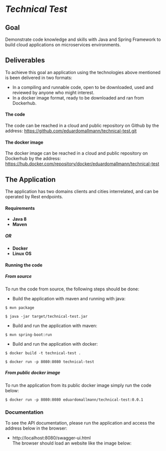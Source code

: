 # _Technical Test_
## Goal
Demonstrate code knowledge and skills with Java and Spring Framework to build cloud applications on microservices environments.
## Deliverables
To achieve this goal an application using the technologies above mentioned is been delivered in two formats:
* In a compiling and runnable code, open to be downloaded, used and reviewed by anyone who might interest.
* In a docker image format, ready to be downloaded and ran from Dockerhub.   
#### The code
The code can be reached in a cloud and public repository on Github by the address: https://github.com/eduardomallmann/technical-test.git  
#### The docker image
The docker image can be reached in a cloud and public repository on Dockerhub by the address: https://hub.docker.com/repository/docker/eduardomallmann/technical-test
## The Application
The application has two domains clients and cities interrelated, and can be operated by Rest endpoints.
#### Requirements
* **Java 8**
* **Maven**
##### OR
* **Docker**
* **Linux OS**
#### Running the code
##### From source
To run the code from source, the following steps should be done:
* Build the application with maven and running with java:
```
$ mvn package

$ java -jar target/technical-test.jar
```
* Build and run the application with maven:
```
$ mvn spring-boot:run
```
* Build and run the application with docker:
```
$ docker build -t technical-test .

$ docker run -p 8080:8080 technical-test
```
##### From public docker image
To run the application from its public docker image simply run the code below:
```
$ docker run -p 8080:8080 eduardomallmann/technical-test:0.0.1
```
### Documentation
To see the API documentation, please run the application and access the address below in the browser:
* http://localhost:8080/swagger-ui.html  
The browser should load an website like the image below:

